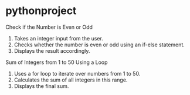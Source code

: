# pythonproject
Check if the Number is Even or Odd

1. 	Takes an integer input from the user.
2. 	Checks whether the number is even or odd using an if-else statement.
3. 	Displays the result accordingly.

Sum of Integers from 1 to 50 Using a Loop

1.   Uses a for loop to iterate over numbers from 1 to 50.
2.   Calculates the sum of all integers in this range.
3.   Displays the final sum.
